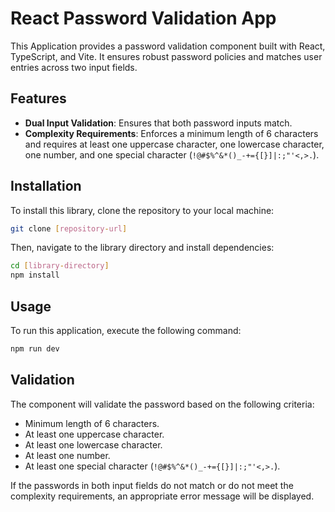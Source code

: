 # React Password Validation App

This Application provides a password validation component built with React, TypeScript, and Vite. It ensures robust password policies and matches user entries across two input fields.

## Features

- **Dual Input Validation**: Ensures that both password inputs match.
- **Complexity Requirements**: Enforces a minimum length of 6 characters and requires at least one uppercase character, one lowercase character, one number, and one special character (`!@#$%^&*()_-+={[}]|:;"'<,>.`).

## Installation

To install this library, clone the repository to your local machine:

```bash
git clone [repository-url]
```

Then, navigate to the library directory and install dependencies:

```bash
cd [library-directory]
npm install
```

## Usage

To run this application, execute the following command:

```bash
npm run dev
```


## Validation

The component will validate the password based on the following criteria:

- Minimum length of 6 characters.
- At least one uppercase character.
- At least one lowercase character.
- At least one number.
- At least one special character (`!@#$%^&*()_-+={[}]|:;"'<,>.`).

If the passwords in both input fields do not match or do not meet the complexity requirements, an appropriate error message will be displayed.
